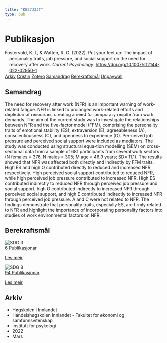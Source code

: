 ```yaml
---
title: "KB27J3JT"
type: pub
---
```

<h1>Publikasjon</h1>
<article id="csl-bib-container-KB27J3JT" class="csl-bib-container">
  <div class="csl-bib-body" style="line-height: 1.35; padding-left: 1em; text-indent:-1em;">
  <div class="csl-entry">Fostervold, K. I., &amp; Watten, R. G. (2022). Put your feet up: The impact of personality traits, job pressure, and social support on the need for recovery after work. <i>Current Psychology</i>. <a href="https://doi.org/10.1007/s12144-022-02950-1">https://doi.org/10.1007/s12144-022-02950-1</a></div>
</div>
  <div class="csl-bib-buttons">
    <a href="#taxonomy-article-KB27J3JT" class="csl-bib-button">Arkiv</a>
    <a href="https://app.cristin.no/results/show.jsf?id=2009777" alt="Cristin URL" class="csl-bib-button">Cristin</a>
    <a href="http://zotero.org/groups/5402882/items/KB27J3JT" alt="Zotero URL" class="csl-bib-button">Zotero</a>
    <a href="#abstract-article-KB27J3JT" class="csl-bib-button">Samandrag</a>
    <a href="#sdg-article-KB27J3JT" class="csl-bib-button">Berekraftsmål</a>
    <a href="https://link.springer.com/content/pdf/10.1007/s12144-022-02950-1.pdf" class="csl-bib-button">Unpaywall</a>
  </div>
  <div id="csl-bib-meta-container-KB27J3JT"></div>
</article>
<div id="csl-bib-meta-KB27J3JT" class="csl-bib-meta">
  <article id="abstract-article-KB27J3JT" class="abstract-article">
    <h1>Samandrag</h1>
    The need for recovery after work (NFR) is an important warning of work-related fatigue. NFR is linked to prolonged work-related efforts and depletion of resources, creating a need for temporary respite from work demands. The aim of the current study was to investigate the relationships between NFR and the five-factor model (FFM), comprising the personality traits of emotional stability (ES), extraversion (E), agreeableness (A), conscientiousness (C), and openness to experience (O). Per-ceived job pressure and perceived social support were included as mediators. The study was conducted using structural equa-tion modelling (SEM) on cross-sectional data from a sample of 681 participants from several work sectors (N females = 376, N males = 305; M age = 46.9 years; SD= 11.1). The results showed that NFR was affected both directly and indirectly by FFM traits. High ES and high O contributed directly to reduced and increased NFR, respectively. High perceived social support contributed to reduced NFR, while high perceived job pressure contributed to increased NFR. High ES contributed indirectly to reduced NFR through perceived job pressure and social support, high O contributed indirectly to increased NFR through perceived social support, and high E contributed indirectly to increased NFR through perceived job pressure. A and C were not related to NFR. The findings demonstrate that personality traits, especially ES, are firmly related to NFR and highlight the importance of incorporating personality factors into studies of work environmental factors on NFR.
  </article>
  <article id="sdg-article-KB27J3JT" class="sdg-article">
    <h1>Berekraftsmål</h1>
    <div class="sdg-container"><div id="sdg3" class="sdg"> <img src="{{< params subfolder >}}images/sdg/sdg03_no.png" class="image" alt="SDG 3"> <div class="sdg-overlay"> <a href="{{< params subfolder >}}no/archive/?sdg=3#archive" class="sdg-publication-count"><span>6</span> Publikasjonar</a> <p><a href="NA" class="sdg-read-more">Les meir</a></p> </div> </div> <div id="sdg8" class="sdg"> <img src="{{< params subfolder >}}images/sdg/sdg08_no.png" class="image" alt="SDG 8"> <div class="sdg-overlay"> <a href="{{< params subfolder >}}no/archive/?sdg=8#archive" class="sdg-publication-count"><span>94</span> Publikasjonar</a> <p><a href="NA" class="sdg-read-more">Les meir</a></p> </div> </div></div>
  </article>
  <article id="taxonomy-article-KB27J3JT" class="taxonomy-article">
    <h1>Arkiv</h1>
    <ul>
      <li>Høgskolen i Innlandet</li>
      <li>Handelshøgskolen Innlandet - Fakultet for økonomi og samfunnsvitenskap</li>
      <li>Institutt for psykologi</li>
      <li>2022</li>
      <li>Mars</li>
    </ul>
  </article>
</div>
